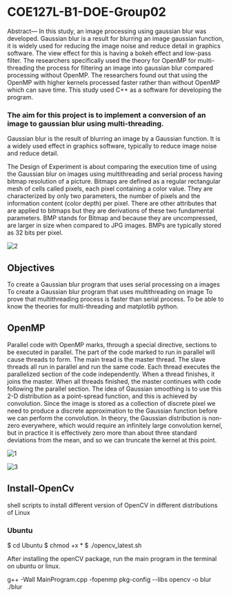 # COE127L-B1-DOE-Group02

Abstract— In this study, an image processing using gaussian blur was developed. Gaussian blur is a result for blurring an image gaussian function, it is widely used for reducing the image noise and reduce detail in graphics software. The view effect for this is having a bokeh effect and low-pass filter. The researchers specifically used the theory for OpenMP for multi-threading the process for filtering an image into gaussian blur compared processing without OpenMP. The researchers found out that using the OpenMP with higher kernels processed faster rather than without OpenMP which can save time. This study used C++ as a software for developing the program.

### The aim for this project is to implement a conversion of an image to gaussian blur using multi-threading. 

Gaussian blur is the result of blurring an image by a Gaussian function. It is a widely used effect in graphics software, typically to reduce image noise and reduce detail. 

The Design of Experiment is about comparing the execution time of using the Gaussian blur on images using multithreading and serial process having bitmap resolution of a picture. Bitmaps are defined as a regular rectangular mesh of cells called pixels, each pixel containing a color value. They are characterized by only two parameters, the number of pixels and the information content (color depth) per pixel. There are other attributes that are applied to bitmaps but they are derivations of these two fundamental parameters.  BMP stands for Bitmap and because they are uncompressed, are larger in size when compared to JPG images. BMPs are typically stored as 32 bits per pixel. 

![2](https://user-images.githubusercontent.com/50915438/61888342-ed3f8000-af35-11e9-8bec-664f3d8c27ad.jpg)


## Objectives 

To create a Gaussian blur program that uses serial processing on a images
To create a Gaussian blur program that uses multithreading on image
To prove that multithreading process is faster than serial process. 
To be able to know the theories for multi-threading and matplotlib python. 


## OpenMP
Parallel code with OpenMP marks, through a special directive, sections to be executed in parallel. The part of the code marked to run in parallel will cause threads to form. The main tread is the master thread. The slave threads all run in parallel and run the same code. Each thread executes the parallelized section of the code independently. When a thread finishes, it joins the master. When all threads finished, the master continues with code following the parallel section. The idea of Gaussian smoothing is to use this 2-D distribution as a point-spread function, and this is achieved by convolution. Since the image is stored as a collection of discrete pixel we need to produce a discrete approximation to the Gaussian function before we can perform the convolution. In theory, the Gaussian distribution is non-zero everywhere, which would require an infinitely large convolution kernel, but in practice it is effectively zero more than about three standard deviations from the mean, and so we can truncate the kernel at this point.

![1](https://user-images.githubusercontent.com/50915438/61888340-eca6e980-af35-11e9-91bc-8f87a0a8808f.png)

![3](https://user-images.githubusercontent.com/50915438/61888464-1bbd5b00-af36-11e9-8941-ddb9c752b7c4.png)



## Install-OpenCv

shell scripts to install different version of OpenCV in different distributions of Linux

### Ubuntu

$ cd Ubuntu
$ chmod +x * 
$ ./opencv_latest.sh


After installing the openCV package, run the main program in the terminal on ubuntu or linux.

g++ -Wall MainProgram.cpp -fopenmp pkg-config --libs opencv -o blur
./blur <typeofimage>
